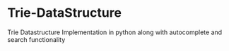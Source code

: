 # Trie-DataStructure
Trie Datastructure Implementation in python along with  autocomplete and search functionality
